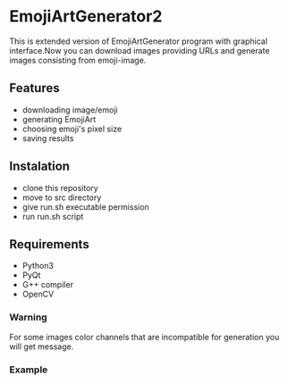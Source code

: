 # EmojiArtGenerator2

This is extended version of EmojiArtGenerator program with graphical interface.Now you can download images providing URLs and generate images consisting from emoji-image.

## Features

- downloading image/emoji 
- generating EmojiArt
- choosing emoji's pixel size
- saving results

## Instalation

- clone this repository
- move to src directory
- give run.sh executable permission
- run run.sh script

## Requirements

- Python3
- PyQt
- G++ compiler
- OpenCV

### Warning

For some images color channels that are incompatible for generation you will get message.

### Example


